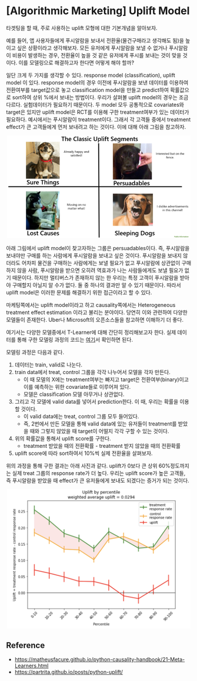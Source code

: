 # [Algorithmic Marketing] Uplift Model


타겟팅을 할 때, 주로 사용하는 uplift 모형에 대한 기본개념을 알아보자.

<!--more-->
예를 들어, 앱 사용자들에게 푸시알람을 보내서 전환율(물건구매라고 생각해도 됨)을 높이고 싶은 상황이라고 생각해보자. 모든 유저에게 푸시알람을 보낼 수 없거나 푸시알람이 비용이 발생하는 경우, 전환율이 높을 것 같은 유저에게 푸시를 보내는 것이 맞을 것이다. 이를 모델링으로 해결하고자 한다면 어떻게 해야 할까?

일단 크게 두 가지를 생각할 수 있다. response model (classification), uplift model 이 있다. response model의 경우 이전에 푸시알람을 보낸 데이터를 이용하여 전환여부를 target값으로 놓고 classification model을 만들고 predict하여 확률값으로 sort하여 상위 %에서 보내는 방법이다. 우리가 살펴볼 uplift model의 경우는 조금 다르다. 실험데이터가 필요하기 때문이다. 두 model 모두 공통적으로 covariates와 target은 있지만 uplift model은 RCT를 이용해 구한 treatment여부가 있는 데이터가 필요하다. 예시에서는 푸시알람이 treatment이다. 그래서 각 고객들 중에서 treatment effect가 큰 고객들에게 먼저 보내려고 하는 것이다. 이에 대해 아래 그림을 참고하자.

<center>
    <img src="https://github.com/minsoo9506/blog/blob/master/static/blog-imgs/uplift01.png?raw=true"  width="500">
</center>

아래 그림에서 uplift model이 찾고자하는 그룹은 persuadables이다. 즉, 푸시알람을 보내야만 구매를 하는 사람에게 푸시알람을 보내고 싶은 것이다. 푸시알람을 보내지 않더라도 어차피 물건을 구매하는 사람에게는 보낼 필요가 없고 푸시알람에 상관없이 구매하지 않을 사람, 푸시알람을 받으면 오히려 역효과가 나는 사람들에게도 보낼 필요가 없기 때문이다. 하지만 멀티버스가 존재하지 않는 한 우리는 특정 고객이 푸시알람을 받아야 구매할지 아닐지 알 수가 없다. 둘 중 하나의 결과만 알 수 있기 때문이다. 따라서 uplift model은 이러한 문제를 해결하기 위한 접근이라고 할 수 있다.

마케팅쪽에서는 uplift model이라고 하고 causality쪽에서는 Heterogeneous treatment effect estimation 이라고 불리는 분야이다. 당연히 이와 관련하여 다양한 모델들이 존재한다. Uber나 Microsoft의 오픈소스들을 참고하면 이해하기 더 좋다.

여기서는 다양한 모델중에서 T-Learner에 대해 간단히 정리해보고자 한다. 실제 데이터를 통해 구한 모델링 과정의 코드는 [여기](https://github.com/minsoo9506/causality-study/blob/master/Applied%20Project/Heterogeneous_treatment_effect_estimation/metaLearner(T-learner).ipynb)서 확인하면 된다.

모델링 과정은 다음과 같다.

1. 데이터는 train, valid로 나눈다.
2. train data에서 treat, control 그룹을 각각 나누어서 모델을 각자 만든다.
    - 이 때 모델의 X에는 treatment여부는 빠지고 target은 전환여부(binary)이고 이를 예측하는 위한 covariate들로 이루어져 있다.
    - 모델은 classification 모델 아무거나 상관없다.
3. 그리고 각 모델에 valid data를 넣어서 prediction한다. 이 때, 우리는 확률을 이용할 것이다.
    - 이 valid data에는 treat, control 그룹 모두 들어있다.
    - 즉, 2번에서 만든 모델을 통해 valid data에 있는 유저들이 treatment를 받았을 때와 그렇지 않았을 때 target이 어떨지 각각 구할 수 있는 것이다. 
4. 위의 확률값을 통해서 uplift score를 구한다.
    - treatment 받았을 때의 전환확률 - treatment 받지 않았을 때의 전환확률
5. uplift score에 따라 sort하여서 10%씩 실제 전환율을 살펴보자.

위의 과정을 통해 구한 결과는 아래 사진과 같다. uplift가 0보다 큰 상위 60%정도까지는 실제 treat 그룹의 response rate가 더 높다. 우리는 uplift score가 높은 고객들, 즉 푸시알람을 받았을 때 effect가 큰 유저들에게 보내도 되겠다는 증거가 되는 것이다.

<center>
    <img src="https://github.com/minsoo9506/blog/blob/master/static/blog-imgs/uplift02.png?raw=true"  width="500">
</center>


## Reference
- https://matheusfacure.github.io/python-causality-handbook/21-Meta-Learners.html
- https://partrita.github.io/posts/python-uplift/
